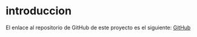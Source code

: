 # introduccion

El enlace al repositorio de GitHub de este proyecto es el siguiente: [GitHub](https://github.com/jzazooro/codi.git)
